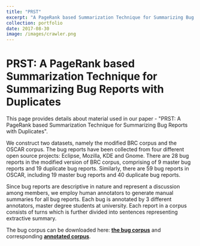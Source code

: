 ```yaml
---
title: "PRST"
excerpt: "A PageRank based Summarization Technique for Summarizing Bug Reports with Duplicates."
collection: portfolio
date: 2017-08-30
image: /images/crawler.png
---
```

#  **PRST: A PageRank based Summarization Technique for Summarizing Bug Reports with Duplicates**

This page provides details about material used in our paper - "PRST: A PageRank based Summarization Technique for Summarizing Bug Reports with Duplicates".

We construct two datasets, namely the modified BRC corpus and the OSCAR corpus. The bug reports have been collected from four different open source projects: Eclipse, Mozilla, KDE and Gnome. There are 28 bug reports in the modified version of BRC corpus, comprising of 9 master bug reports and 19 duplicate bug reports. Similarly, there are 59 bug reports in OSCAR, including 19 master bug reports and 40 duplicate bug reports.

Since bug reports are descriptive in nature and represent a discussion among members, we employ human annotators to generate manual summaries for all bug reports. Each bug is annotated by 3 different annotators, master degree students at university. Each report in a corpus consists of turns which is further divided into sentences representing extractive summary.  

The bug corpus can be downloaded here:  [**the bug corpus**](http://oscar-lab.org/paper/prst/file/bugreports.rar)  and corresponding  [**annotated corpus**](http://oscar-lab.org/paper/prst/file/annotation.rar).